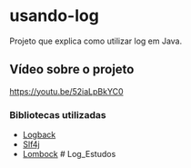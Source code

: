 # usando-log

  Projeto que explica como utilizar log em Java.
  
  
## Vídeo sobre o projeto

https://youtu.be/52iaLpBkYC0
  
### Bibliotecas utilizadas
  
 - [Logback](https://logback.qos.ch/)
 - [Slf4j](https://www.slf4j.org/)
 - [Lombock](https://projectlombok.org/) 
#   L o g _ E s t u d o s  
 